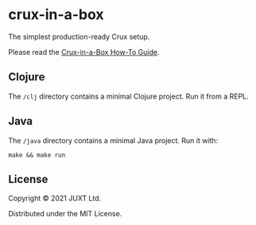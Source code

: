 # crux-in-a-box

The simplest production-ready Crux setup.

Please read the [Crux-in-a-Box How-To Guide](https://opencrux.com/howto/in-a-box.html).

## Clojure

The `/clj` directory contains a minimal Clojure project. Run it from a REPL.

## Java

The `/java` directory contains a minimal Java project. Run it with:

```shell
make && make run
```

## License

Copyright © 2021 JUXT Ltd.

Distributed under the MIT License.
